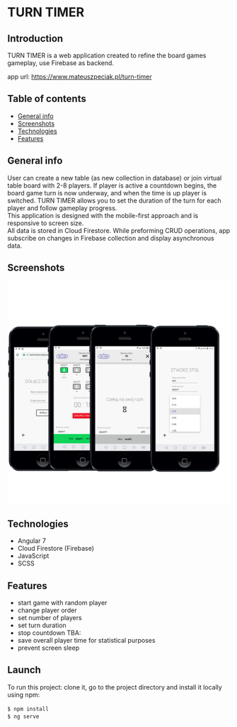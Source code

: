 # TURN TIMER

## Introduction 

TURN TIMER is a web application created to refine the board games gameplay, use Firebase as backend.

app url: https://www.mateuszpeciak.pl/turn-timer

## Table of contents
* [General info](#general-info)
* [Screenshots](#screenshots)
* [Technologies](#technologies)
* [Features](#features)

## General info

User can create a new table (as new collection in database) or join virtual table board with 2-8 players. If player is active a countdown begins, the board game turn is now underway, and when the time is up player is switched. TURN TIMER allows you to set the duration of the turn for each player and follow gameplay progress.  
This application is designed with the mobile-first approach and is responsive to screen size.  
All data is stored in Cloud Firestore. While preforming CRUD operations, app subscribe on changes in Firebase collection and display asynchronous data.

## Screenshots
![mockup TURN TIMER](/mockup/mockup.png)

## Technologies
* Angular 7
* Cloud Firestore (Firebase)
* JavaScript
* SCSS

## Features
* start game with random player
* change player order
* set number of players
* set turn duration
* stop countdown
TBA:
* save overall player time for statistical purposes
* prevent screen sleep

## Launch
To run this project:
clone it, go to the project directory and install it locally using npm:

`$ npm install`     
`$ ng serve`
